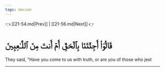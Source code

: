 ```yaml
---
tags: meccan
---
```


👈 [[21-54.md|Prev]] | [[21-56.md|Next]] 👉

# قَالُوٓاْ أَجِئۡتَنَا بِٱلۡحَقِّ أَمۡ أَنتَ مِنَ ٱللَّـٰعِبِينَ

They said, "Have you come to us with truth, or are you of those who jest

---

